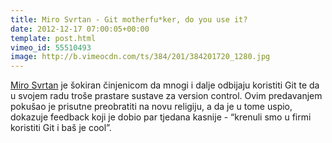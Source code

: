 ```yaml
---
title: Miro Svrtan - Git motherfu*ker, do you use it?
date: 2012-12-17 07:00:05+00:00
template: post.html
vimeo_id: 55510493
image: http://b.vimeocdn.com/ts/384/201/384201720_1280.jpg
---
```


[Miro Svrtan](http://twitter.com/msvrtan) je šokiran činjenicom da mnogi i dalje
odbijaju koristiti Git te da u svojem radu troše prastare sustave za version
control. Ovim predavanjem pokušao je prisutne preobratiti na novu religiju, a da
je u tome uspio, dokazuje feedback koji je dobio par tjedana kasnije - “krenuli
smo u firmi koristiti Git i baš je cool”.
